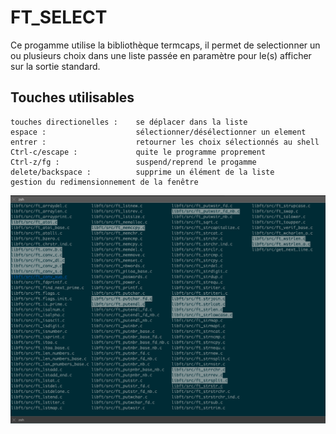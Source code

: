 # FT_SELECT


Ce progamme utilise la bibliothèque termcaps, il permet de selectionner un ou plusieurs choix dans une liste passée en paramètre pour le(s) afficher sur la sortie standard.

## Touches utilisables

    touches directionelles :    se déplacer dans la liste
    espace :                    sélectionner/désélectionner un element
    entrer :                    retourner les choix sélectionnés au shell
    Ctrl-c/escape :             quite le programme proprement
    Ctrl-z/fg :                 suspend/reprend le progamme
    delete/backspace :          supprime un élément de la liste
    gestion du redimensionnement de la fenêtre

![ft_select screenshot](/img/select1.png?raw=true)